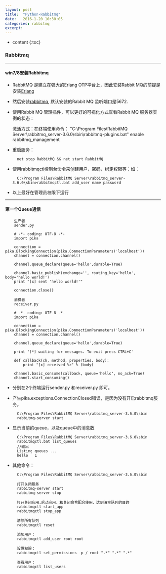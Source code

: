 ```yaml
---
layout: post
title:  "Python-Rabbitmq"
date:   2016-1-20 10:30:05
categories: rabbitmq
excerpt: 
---
```


* content
{:toc}


### Rabbitmq

---

#### win7/8安装Rabbitmq

* RabbitMQ 是建立在强大的Erlang OTP平台上，因此安装Rabbit MQ的前提是安装[Erlang](http://www.erlang.org/download/otp_win32_R16B03.exe)

* 然后安装[rabbitmq](http://www.rabbitmq.com/download.html), 默认安装的Rabbit MQ 监听端口是5672.

* 使用Rabbit MQ 管理插件，可以更好的可视化方式查看Rabbit MQ 服务器实例的状态：

    激活方式：在终端使用命令：
        "C:\Program Files\RabbitMQ Server\rabbitmq_server-3.6.0\sbin\rabbitmq-plugins.bat" enable rabbitmq_management

* 重启服务：

        net stop RabbitMQ && net start RabbitMQ

* 使用rabbitmqctl控制台命令来创建用户，密码，绑定权限等：如：

        C:\Program Files\RabbitMQ Server\rabbitmq_server-3.6.0\sbin>rabbitmqctl.bat add_user name password

* 以上最好在管理员权限下运行

---

#### 第一个Queue通信

        生产者
        sender.py
        
        # -*- coding: UTF-8 -*-
        import pika

        connection = pika.BlockingConnection(pika.ConnectionParameters('localhost'))
        channel = connection.channel()

        channel.queue_declare(queue='hello',durable=True)

        channel.basic_publish(exchange='', routing_key='hello', body='hello world!')
        print "[x] sent 'hello world!'"

        connection.close()
        
        消费者
        receiver.py 
        
        # -*- coding: UTF-8 -*-
        import pika

        connection = pika.BlockingConnection(pika.ConnectionParameters('localhost'))
        channel = connection.channel()

        channel.queue_declare(queue='hello',durable=True)

        print '[*] waiting for messages. To exit press CTRL+C'

        def callback(ch, method, properties, body):
            print "[x] received %r" % (body)
            
        channel.basic_consume(callback, queue='hello', no_ack=True)
        channel.start_consuming()
        
* 分别在2个终端运行sender.py 和receiver.py 即可。

* 产生pika.exceptions.ConnectionClosed错误，是因为没有开启rabbitmq服务。

        C:\Program Files\RabbitMQ Server\rabbitmq_server-3.6.0\sbin
        rabbitmq-server start
        
* 显示当前的queue，以及queue中的消息数

        C:\Program Files\RabbitMQ Server\rabbitmq_server-3.6.0\sbin
        rabbitmqctl.bat list_queues
        //输出
        Listing queues ...
        hello   1

* 其他命令：

        C:\Program Files\RabbitMQ Server\rabbitmq_server-3.6.0\sbin
        
        打开关闭服务
        rabbitmq-server start
        rabbitmq-server stop
        
        打开关闭应用,启动应用，和关闭命令配合使用，达到清空队列的目的
        rabbitmqctl start_app
        rabbitmqctl stop_app
        
        清除所有队列
        rabbitmqctl reset
        
        添加用户： 
        rabbitmqctl add_user root root

        设置权限：
        rabbitmqctl set_permissions -p / root ".*" ".*" ".*"
        
        查看用户： 
        rabbitmqctl list_users